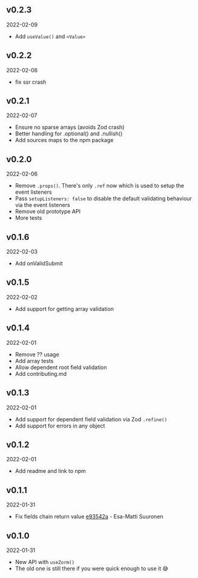 ## v0.2.3

2022-02-09

-   Add `useValue()` and `<Value>`

## v0.2.2

2022-02-08

-   fix ssr crash

## v0.2.1

2022-02-07

-   Ensure no sparse arrays (avoids Zod crash)
-   Better handling for .optional() and .nullish()
-   Add sources maps to the npm package

## v0.2.0

2022-02-06

-   Remove `.props()`. There's only `.ref` now which is used to setup the event listeners
-   Pass `setupListeners: false` to disable the default validating behaviour via the event listeners
-   Remove old prototype API
-   More tests

## v0.1.6

2022-02-03

-   Add onValidSubmit

## v0.1.5

2022-02-02

-   Add support for getting array validation

## v0.1.4

2022-02-01

-   Remove ?? usage
-   Add array tests
-   Allow dependent root field validation
-   Add contributing.md

## v0.1.3

2022-02-01

-   Add support for dependent field validation via Zod `.refine()`
-   Add support for errors in any object

## v0.1.2

2022-02-01

-   Add readme and link to npm

## v0.1.1

2022-01-31

-   Fix fields chain return value [e93542a](https://github.com/esamattis/react-zorm/commit/e93542a) - Esa-Matti Suuronen

## v0.1.0

2022-01-31

-   New API with `useZorm()`
-   The old one is still there if you were quick enough to use it 😅
